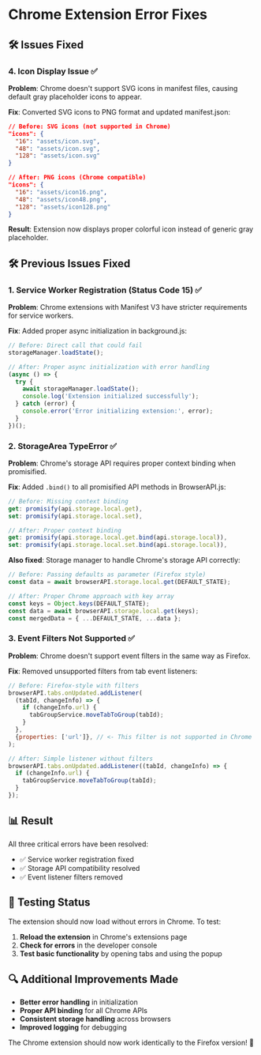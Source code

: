# Chrome Extension Error Fixes

## 🛠️ Issues Fixed

### 4. Icon Display Issue ✅

**Problem**: Chrome doesn't support SVG icons in manifest files, causing default gray placeholder icons to appear.

**Fix**: Converted SVG icons to PNG format and updated manifest.json:

```json
// Before: SVG icons (not supported in Chrome)
"icons": {
  "16": "assets/icon.svg",
  "48": "assets/icon.svg", 
  "128": "assets/icon.svg"
}

// After: PNG icons (Chrome compatible)
"icons": {
  "16": "assets/icon16.png",
  "48": "assets/icon48.png",
  "128": "assets/icon128.png"
}
```

**Result**: Extension now displays proper colorful icon instead of generic gray placeholder.

## 🛠️ Previous Issues Fixed

### 1. Service Worker Registration (Status Code 15) ✅

**Problem**: Chrome extensions with Manifest V3 have stricter requirements for service workers.

**Fix**: Added proper async initialization in background.js:

```javascript
// Before: Direct call that could fail
storageManager.loadState();

// After: Proper async initialization with error handling
(async () => {
  try {
    await storageManager.loadState();
    console.log('Extension initialized successfully');
  } catch (error) {
    console.error('Error initializing extension:', error);
  }
})();
```

### 2. StorageArea TypeError ✅

**Problem**: Chrome's storage API requires proper context binding when promisified.

**Fix**: Added `.bind()` to all promisified API methods in BrowserAPI.js:

```javascript
// Before: Missing context binding
get: promisify(api.storage.local.get),
set: promisify(api.storage.local.set),

// After: Proper context binding
get: promisify(api.storage.local.get.bind(api.storage.local)),
set: promisify(api.storage.local.set.bind(api.storage.local)),
```

**Also fixed**: Storage manager to handle Chrome's storage API correctly:

```javascript
// Before: Passing defaults as parameter (Firefox style)
const data = await browserAPI.storage.local.get(DEFAULT_STATE);

// After: Proper Chrome approach with key array
const keys = Object.keys(DEFAULT_STATE);
const data = await browserAPI.storage.local.get(keys);
const mergedData = { ...DEFAULT_STATE, ...data };
```

### 3. Event Filters Not Supported ✅

**Problem**: Chrome doesn't support event filters in the same way as Firefox.

**Fix**: Removed unsupported filters from tab event listeners:

```javascript
// Before: Firefox-style with filters
browserAPI.tabs.onUpdated.addListener(
  (tabId, changeInfo) => {
    if (changeInfo.url) {
      tabGroupService.moveTabToGroup(tabId);
    }
  },
  {properties: ['url']}, // <- This filter is not supported in Chrome
);

// After: Simple listener without filters
browserAPI.tabs.onUpdated.addListener((tabId, changeInfo) => {
  if (changeInfo.url) {
    tabGroupService.moveTabToGroup(tabId);
  }
});
```

## 📊 Result

All three critical errors have been resolved:

- ✅ Service worker registration fixed
- ✅ Storage API compatibility resolved
- ✅ Event listener filters removed

## 🧪 Testing Status

The extension should now load without errors in Chrome. To test:

1. **Reload the extension** in Chrome's extensions page
2. **Check for errors** in the developer console
3. **Test basic functionality** by opening tabs and using the popup

## 🔍 Additional Improvements Made

- **Better error handling** in initialization
- **Proper API binding** for all Chrome APIs
- **Consistent storage handling** across browsers
- **Improved logging** for debugging

The Chrome extension should now work identically to the Firefox version! 🎉
